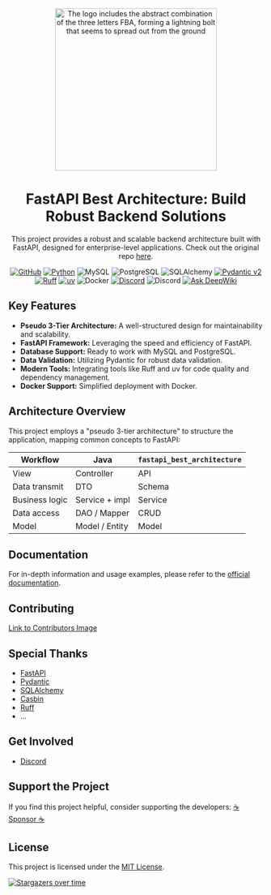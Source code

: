 <div align="center">

<img alt="The logo includes the abstract combination of the three letters FBA, forming a lightning bolt that seems to spread out from the ground" width="320" src="https://wu-clan.github.io/picx-images-hosting/logo/fba.png">

# FastAPI Best Architecture: Build Robust Backend Solutions

This project provides a robust and scalable backend architecture built with FastAPI, designed for enterprise-level applications.  Check out the original repo [here](https://github.com/fastapi-practices/fastapi_best_architecture).

[![GitHub](https://img.shields.io/github/license/fastapi-practices/fastapi_best_architecture)](https://github.com/fastapi-practices/fastapi_best_architecture/blob/master/LICENSE)
[![Python](https://img.shields.io/badge/python-3.10%2B-blue)](https://www.python.org/downloads/)
![MySQL](https://img.shields.io/badge/MySQL-8.0%2B-%2300758f)
![PostgreSQL](https://img.shields.io/badge/PostgreSQL-16.0%2B-%23336791)
![SQLAlchemy](https://img.shields.io/badge/SQLAlchemy-2.0-%23778877)
[![Pydantic v2](https://img.shields.io/endpoint?url=https://raw.githubusercontent.com/pydantic/pydantic/main/docs/badge/v2.json)](https://pydantic.dev)
[![Ruff](https://img.shields.io/endpoint?url=https://raw.githubusercontent.com/astral-sh/ruff/main/assets/badge/v2.json)](https://github.com/astral-sh/ruff)
[![uv](https://img.shields.io/endpoint?url=https://raw.githubusercontent.com/astral-sh/uv/main/assets/badge/v0.json)](https://github.com/astral-sh/uv)
![Docker](https://img.shields.io/badge/Docker-%232496ED?logo=docker&logoColor=white)
[![Discord](https://img.shields.io/badge/Discord-%235865F2.svg?logo=discord&logoColor=white)](https://discord.com/invite/yNN3wTbVAC)
![Discord](https://img.shields.io/discord/1185035164577972344)
[![Ask DeepWiki](https://deepwiki.com/badge.svg)](https://deepwiki.com/fastapi-practices/fastapi_best_architecture)

</div>

## Key Features

*   **Pseudo 3-Tier Architecture:** A well-structured design for maintainability and scalability.
*   **FastAPI Framework:** Leveraging the speed and efficiency of FastAPI.
*   **Database Support:** Ready to work with MySQL and PostgreSQL.
*   **Data Validation:** Utilizing Pydantic for robust data validation.
*   **Modern Tools:** Integrating tools like Ruff and uv for code quality and dependency management.
*   **Docker Support:** Simplified deployment with Docker.

## Architecture Overview

This project employs a "pseudo 3-tier architecture" to structure the application, mapping common concepts to FastAPI:

| Workflow       | Java           | `fastapi_best_architecture` |
|----------------|----------------|---------------------------|
| View           | Controller     | API                       |
| Data transmit  | DTO            | Schema                    |
| Business logic | Service + impl | Service                   |
| Data access    | DAO / Mapper   | CRUD                      |
| Model          | Model / Entity | Model                     |

## Documentation

For in-depth information and usage examples, please refer to the [official documentation](https://fastapi-practices.github.io/fastapi_best_architecture_docs/).

## Contributing

[Link to Contributors Image](https://github.com/fastapi-practices/fastapi_best_architecture/graphs/contributors)

## Special Thanks

*   [FastAPI](https://fastapi.tiangolo.com/)
*   [Pydantic](https://docs.pydantic.dev/latest/)
*   [SQLAlchemy](https://docs.sqlalchemy.org/en/20/)
*   [Casbin](https://casbin.org/zh/)
*   [Ruff](https://beta.ruff.rs/docs/)
*   ...

## Get Involved

*   [Discord](https://wu-clan.github.io/homepage/)

## Support the Project

If you find this project helpful, consider supporting the developers: [:coffee: Sponsor :coffee:](https://wu-clan.github.io/sponsor/)

## License

This project is licensed under the [MIT License](https://github.com/fastapi-practices/fastapi_best_architecture/blob/master/LICENSE).

[![Stargazers over time](https://starchart.cc/fastapi-practices/fastapi_best_architecture.svg?variant=adaptive)](https://starchart.cc/fastapi-practices/fastapi_best_architecture)